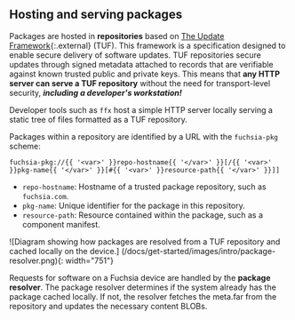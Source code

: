 ## Hosting and serving packages

Packages are hosted in **repositories** based on
[The Update Framework](https://theupdateframework.io/){:.external} (TUF).
This framework is a specification designed to enable secure delivery of software
updates. TUF repositories secure updates through signed metadata attached to
records that are verifiable against known trusted public and private keys.
This means that **any HTTP server can serve a TUF repository** without the need
for transport-level security, **_including a developer's workstation!_**

<aside class="key-point">
Developer tools such as <code>ffx</code> host a simple HTTP server locally
serving a static tree of files formatted as a TUF repository.
</aside>

Packages within a repository are identified by a URL with the
`fuchsia-pkg` scheme:

```none
fuchsia-pkg://{{ '<var>' }}repo-hostname{{ '</var>' }}[/{{ '<var>' }}pkg-name{{ '</var>' }}[#{{ '<var>' }}resource-path{{ '</var>' }}]]
```

* `repo-hostname`: Hostname of a trusted package repository, such as `fuchsia.com`.
* `pkg-name`: Unique identifier for the package in this repository.
* `resource-path`: Resource contained within the package, such as a component
  manifest.

![Diagram showing how packages are resolved from a TUF repository and cached
locally on the device.]
(/docs/get-started/images/intro/package-resolver.png){: width="751"}

Requests for software on a Fuchsia device are handled by the
**package resolver**. The package resolver determines if the system already has
the package cached locally. If not, the resolver fetches the meta.far from the
repository and updates the necessary content BLOBs.

